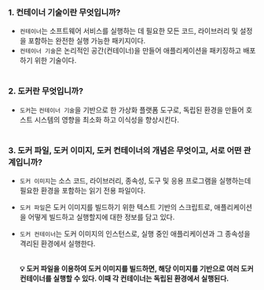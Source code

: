 ### 1. 컨테이너 기술이란 무엇입니까?
  - `컨테이너`는 소프트웨어 서비스를 실행하는 데 필요한 모든 코드, 라이브러리 및 설정을 포함하는 완전한 실행 가능한 패키지이다.
  - `컨테이너 기술`은 논리적인 공간(컨테이너)을 만들어 애플리케이션을 패키징하고 배포하기 위한 기술이다.<br></br>
     
### 2. 도커란 무엇입니까?
  - `도커`는 `컨테이너 기술`을 기반으로 한 가상화 플랫폼 도구로, 독립된 환경을 만들어 호스트 시스템의 영향을 최소화 하고 이식성을 향상시킨다.<br></br>
    
### 3. 도커 파일, 도커 이미지, 도커 컨테이너의 개념은 무엇이고, 서로 어떤 관계입니까?
  - `도커 이미지`는 소스 코드, 라이브러리, 종속성, 도구 및 응용 프로그램을 실행하는데 필요한 환경을 포함하는 읽기 전용 파일이다.
  - `도커 파일`은 도커 이미지를 빌드하기 위한 텍스트 기반의 스크립트로, 애플리케이션을 어떻게 빌드하고 실행할지에 대한 정보를 담고 있다.
  - `도커 컨테이너`는 도커 이미지의 인스턴스로, 실행 중인 애플리케이션과 그 종속성을 격리된 환경에서 실행한다.<br></br>

    **💡 도커 파일을 이용하여 도커 이미지를 빌드하면, 해당 이미지를 기반으로 여러 도커 컨테이너를 실행할 수 있다. 이때 각 컨테이너는 독립된 환경에서 실행된다.**

      
